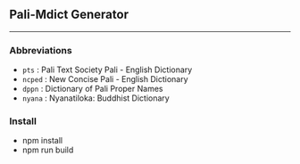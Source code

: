 ## Pali-Mdict Generator 
---
### Abbreviations
- `pts` : Pali Text Society Pali - English Dictionary
- `ncped` : New Concise Pali - English Dictionary
- `dppn` : Dictionary of Pali Proper Names
- `nyana` : Nyanatiloka: Buddhist Dictionary

### Install
- npm install
- npm run build
